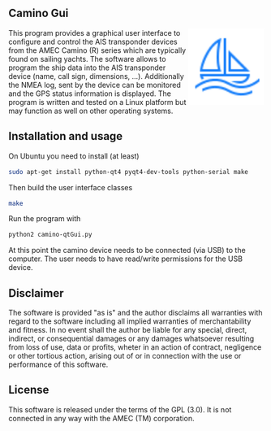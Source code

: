 ## Camino Gui
<img src="res/blue-sailing-boat-water.svg" align="right" alt="Camino GUI" width="150"/>

This program provides a graphical user interface to configure and control the AIS
transponder devices from the AMEC Camino (R) series which are typically found on
sailing yachts.
The software allows to program the ship data into the AIS transponder device (name, call sign, dimensions, ...).
Additionally the NMEA log, sent by the device can be monitored and the GPS status
information is displayed.
The program is written and tested on a Linux platform but may function as well on other operating systems.

## Installation and usage
On Ubuntu you need to install (at least)

```bash
sudo apt-get install python-qt4 pyqt4-dev-tools python-serial make
```

Then build the user interface classes

```bash
make
```

Run the program with

```bash
python2 camino-qtGui.py
```

At this point the camino device needs to be connected (via USB) to the computer.
The user needs to have read/write permissions for the USB device.

## Disclaimer
The software is provided "as is" and the author disclaims all warranties with
regard to the software including all implied warranties of merchantability
and fitness. In no event shall the author be liable for any special, direct,
indirect, or consequential damages or any damages whatsoever resulting from
loss of use, data or profits, wheter in an action of contract, negligence or
other tortious action, arising out of or in connection with the use or performance
of this software.

## License
This software is released under the terms of the GPL (3.0). It is not connected
in any way with the AMEC (TM) corporation.
